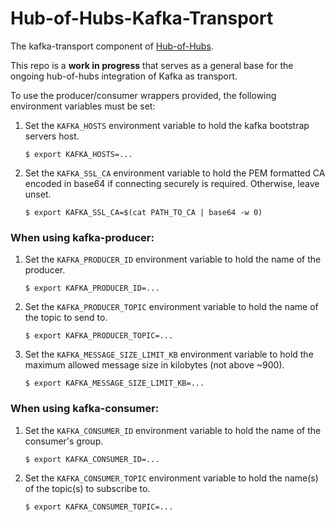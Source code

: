 [comment]: # ( Copyright Contributors to the Open Cluster Management project )

# Hub-of-Hubs-Kafka-Transport

The kafka-transport component of [Hub-of-Hubs](https://github.com/open-cluster-management/hub-of-hubs).

This repo is a **work in progress** that serves as a general base for the ongoing hub-of-hubs integration of Kafka as transport.

To use the producer/consumer wrappers provided, the following environment variables must be set:

1. Set the `KAFKA_HOSTS` environment variable to hold the kafka bootstrap servers host.
    ```
    $ export KAFKA_HOSTS=...
    ```
   
2. Set the `KAFKA_SSL_CA` environment variable to hold the PEM formatted CA encoded in base64 if connecting securely
   is required. Otherwise, leave unset.
     ```
    $ export KAFKA_SSL_CA=$(cat PATH_TO_CA | base64 -w 0)
    ```

### When using kafka-producer:
1. Set the `KAFKA_PRODUCER_ID` environment variable to hold the name of the producer.
    ```
    $ export KAFKA_PRODUCER_ID=...
    ```

1. Set the `KAFKA_PRODUCER_TOPIC` environment variable to hold the name of the topic to send to.
    ```
    $ export KAFKA_PRODUCER_TOPIC=...
    ```
   
1. Set the `KAFKA_MESSAGE_SIZE_LIMIT_KB` environment variable to hold the maximum allowed message size in kilobytes 
(not above ~900).
    ```
    $ export KAFKA_MESSAGE_SIZE_LIMIT_KB=...
    ```
    
### When using kafka-consumer:
1.  Set the `KAFKA_CONSUMER_ID` environment variable to hold the name of the consumer's group.
    ```
    $ export KAFKA_CONSUMER_ID=...
    ```

1.  Set the `KAFKA_CONSUMER_TOPIC` environment variable to hold the name(s) of the topic(s) to subscribe to.
    ```
    $ export KAFKA_CONSUMER_TOPIC=...
    ```
